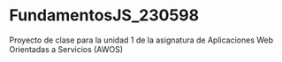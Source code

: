 # FundamentosJS_230598
Proyecto de clase para la unidad 1 de la asignatura de Aplicaciones Web Orientadas  a Servicios (AWOS)
